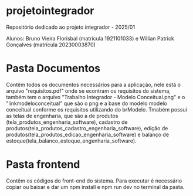 # projetointegrador
Repositório dedicado ao projeto integrador - 2025/01

Alunos: Bruno Vieira Florisbal (matrícula 1921101033) e Willian Patrick Gonçalves (matrícula 20230003870)

# Pasta Documentos
Contêm todos os documentos necessários para a aplicação, nele
está o arquivo "requisitos.pdf" onde se econtram os requisitos 
do sistema, também tem o arquivo "Trabalho Integrador - Modelo Conceitual.png"
e o "linkmodeloconceitual" que são o png e a base do modelo modelo conceitual 
conforme os requisitos utilizando do brModelo.
Tmabém possuí as telas de engenharia, que são a de produtos (tela_produtos_engenharia_software),
cadastro de produtos(tela_produtos_cadastro_engenharia_software),
edição de produtos(tela_produtos_edicao_engenharia_software)
e balanço de estoque(tela_balanco_estoque_engenharia_software).

# Pasta frontend
Contêm os códigos do front-end do sistema. 
Para executar é necessário copiar ou baixar e dar um npm install e npm run dev no terminal
da pasta.




